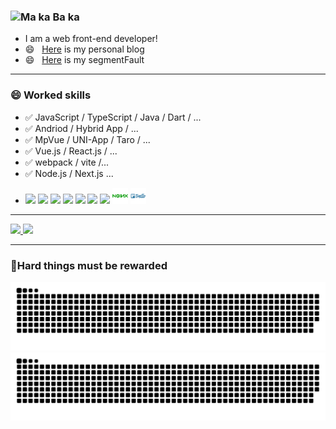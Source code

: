 
### <img src="https://camo.githubusercontent.com/8653492b3ab0c46cc580ad293f0555880ecf8ac82f0a761f17af1335e85e4de6/68747470733a2f2f71706c7573706963747572652e6f73732d636e2d6265696a696e672e616c6979756e63732e636f6d2f364c6a6a51412f48692e676966" height="25">Ma ka Ba ka 
- I am a web front-end developer! 
- 😄 &nbsp; [Here](https://cong1223.github.io/) is my personal blog
- 😄 &nbsp; [Here](https://segmentfault.com/u/nulidexiaocongmang) is my segmentFault 

---
 
### 😄 Worked skills
- ✅ JavaScript / TypeScript / Java / Dart / ...
- ✅ Andriod / Hybrid App / ...
- ✅ MpVue / UNI-App / Taro / ...
- ✅ Vue.js / React.js / ...
- ✅ webpack / vite /...
- ✅ Node.js / Next.js ...  
- <p align="left">
  <code><img  src="https://cdn.jsdelivr.net/gh/devicons/devicon/icons/javascript/javascript-original.svg" height="25"/></code>
  <code><img src="https://cdn.jsdelivr.net/gh/devicons/devicon/icons/typescript/typescript-original.svg" height="25"/></code>
  <code><img src="https://cdn.jsdelivr.net/gh/devicons/devicon/icons/nodejs/nodejs-original.svg" height="25"/></code>
  <code><img src="https://cdn.jsdelivr.net/gh/devicons/devicon/icons/react/react-original.svg" height="25"/></code>
  <code><img src="https://cdn.jsdelivr.net/gh/devicons/devicon/icons/vuejs/vuejs-original.svg" height="25"/></code>
  <code><img src="https://cdn.jsdelivr.net/gh/devicons/devicon/icons/nuxtjs/nuxtjs-original.svg" height="25"/></code>
  <code><img src="https://cdn.jsdelivr.net/gh/devicons/devicon/icons/sass/sass-original.svg" height="25"/></code>
  <code><img src="https://github.com/devicons/devicon/blob/v2.15.1/icons/nginx/nginx-original.svg" height="25"/></code>
  <code><img src="https://github.com/devicons/devicon/blob/v2.15.1/icons/trello/trello-plain-wordmark.svg" height="25"/></code>
</p>

---
<div>
<a href="https://github.com/cong1223">
  <img height="160" src="https://github-readme-stats.vercel.app/api?username=cong1223&show_icons=true&theme=radical"/>
</a>

<a href="https://github.com/cong1223">
  <img height="160" src="https://github-readme-stats.vercel.app/api/top-langs/?username=cong1223&layout=compact&theme=Gradient&bg_color=30,ff758c,e4efe9&text_color=black&title_color=29323c"/>
</a>
</div>  

--- 
### 😤Hard things must be rewarded
![TOG](https://raw.githubusercontent.com/cong1223/gihubSNK/output/github-contribution-grid-snake-dark.svg#gh-dark-mode-only)
![TOG](https://raw.githubusercontent.com/cong1223/gihubSNK/output/github-contribution-grid-snake.svg#gh-light-mode-only)
